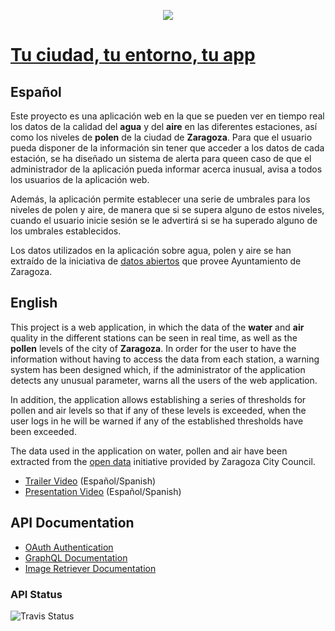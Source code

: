 
<p align="center">
  <a href="https://zarahealth.web.app/">
    <img src="https://i.imgur.com/qOdYsih.png">
</p>

# [Tu ciudad, tu entorno, tu app](https://zarahealth.web.app/)

## Español

Este proyecto es una aplicación web en la que se pueden ver en tiempo real los datos de la calidad del **agua** y del **aire** en las diferentes estaciones, así como los niveles de **polen** de la ciudad de **Zaragoza**. Para que el usuario pueda disponer de la información sin tener que acceder a los datos de cada estación, se ha diseñado un sistema de alerta para queen caso de que el administrador de la aplicación pueda informar acerca  inusual, avisa a todos los usuarios de la aplicación web. 

Además, la aplicación permite establecer una serie de umbrales para los niveles de polen y aire, de manera que si se supera alguno de estos niveles, cuando el usuario inicie sesión se le advertirá si se ha superado alguno de los umbrales establecidos.

Los datos utilizados en la aplicación sobre agua, polen y aire se han extraído de la iniciativa de [datos abiertos](https://www.zaragoza.es/sede/portal/datos-abiertos/) que provee Ayuntamiento de Zaragoza.

## English

This project is a web application, in which the data of the **water** and **air** quality in the different stations can be seen in real time, as well as the **pollen** levels of the city of **Zaragoza**. In order for the user to have the information without having to access the data from each station, a warning system has been designed which, if the administrator of the application detects any unusual parameter, warns all the users of the web application. 

In addition, the application allows establishing a series of thresholds for pollen and air levels so that if any of these levels is exceeded, when the user logs in he will be warned if any of the established thresholds have been exceeded.

The data used in the application on water, pollen and air have been extracted from the [open data](https://www.zaragoza.es/sede/portal/datos-abiertos/) initiative provided by Zaragoza City Council.


* [Trailer Video](https://www.youtube.com/watch?v=QTxEHSczHiQ) (Español/Spanish)
* [Presentation Video](https://www.youtube.com/watch?v=EqMceTevnxU) (Español/Spanish)

## API Documentation

* [OAuth Authentication](https://zgz.docs.apiary.io/)
* [GraphQL Documentation](https://aeri.github.io/NIVERSO/)
* [Image Retriever Documentation](./IMAGE_RETRIEVER_API_DOC.md)


### API Status
![Travis Status](https://travis-ci.com/aeri/NIVERSO.svg?token=HXhFVyf7TXAQBV4npp5J&branch=master)

